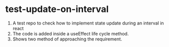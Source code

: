 # test-update-on-interval
1. A test repo to check how to implement state update during an interval in react
2. The code is added inside a useEffect life cycle method.
3. Shows two method of approaching the requirement.

